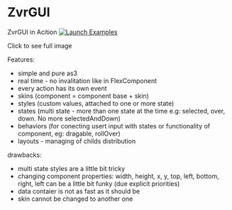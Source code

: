 ZvrGUI
======
ZvrGUI in Acition
[![Launch Examples](http://www.zvir.pl/gui/ZvrGUIinActionSmall.png)](http://www.zvir.pl/gui/ZvrGUIinAction.png)

Click to see full image

Features:

- simple and pure as3
- real time - no invalitation like in FlexComponent
- every action has its own event
- skins (component = component base + skin)
- styles (custom values, attached to one or more state)
- states (multi state - more than one state at the time e.g: selected, over, down. No more selectedAndDown)
- behaviors (for conecting usert input with states or functionality of component, eg: dragable, rollOver)
- layouts - managing of childs distribution 

drawbacks:
- multi state styles are a little bit tricky
- changing component properties: width, height, x, y, top, left, bottom, right, left can be a little bit funky (due explicit priorities)
- data contaier is not as fast as it should be
- skin cannot be changed to another one